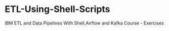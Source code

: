 # ETL-Using-Shell-Scripts
IBM ETL and Data Pipelines With Shell,Airflow and Kafka Course - Exercises
